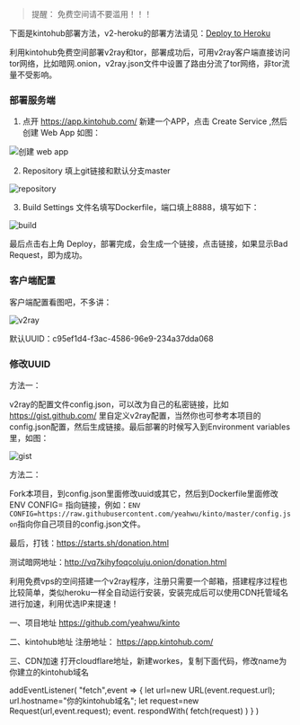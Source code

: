 > 提醒： 免费空间请不要滥用！！！

下面是kintohub部署方法，v2-heroku的部署方法请见：[Deploy to Heroku
](https://github.com/yeahwu/kinto/blob/master/v2-heroku.md)

利用kintohub免费空间部署v2ray和tor，部署成功后，可用v2ray客户端直接访问tor网络，比如暗网.onion，v2ray.json文件中设置了路由分流了tor网络，非tor流量不受影响。

### 部署服务端
1. 点开 https://app.kintohub.com/ 新建一个APP，点击 Create Service ,然后创建 Web App 如图：

![创建 web app](/img/kinto2.PNG)

2. Repository 填上git链接和默认分支master

![repository](/img/kinto1.PNG)

3. Build Settings 文件名填写Dockerfile，端口填上8888，填写如下：

![build](/img/kinto.PNG)

最后点击右上角 Deploy，部署完成，会生成一个链接，点击链接，如果显示Bad Request，即为成功。

### 客户端配置

客户端配置看图吧，不多讲：

![v2ray](/img/kinto3.jpg)

默认UUID：c95ef1d4-f3ac-4586-96e9-234a37dda068

### 修改UUID

方法一：

v2ray的配置文件config.json，可以改为自己的私密链接，比如 https://gist.github.com/ 里自定义v2ray配置，当然你也可参考本项目的config.json配置，然后生成链接。最后部署的时候写入到Environment variables里，如图：

![gist](/img/kinto4.jpg)

方法二：

Fork本项目，到config.json里面修改uuid或其它，然后到Dockerfile里面修改ENV CONFIG= 指向链接，例如：`ENV CONFIG=https://raw.githubusercontent.com/yeahwu/kinto/master/config.json`指向你自己项目的config.json文件。

最后，打钱：https://starts.sh/donation.html

测试暗网地址：http://vq7kihyfoqcoluju.onion/donation.html



利用免费vps的空间搭建一个v2ray程序，注册只需要一个邮箱，搭建程序过程也比较简单，类似heroku一样全自动运行安装，安装完成后可以使用CDN托管域名进行加速，利用优选IP来提速！

一、项目地址
https://github.com/yeahwu/kinto

二、kintohub地址
注册地址： https://app.kintohub.com/

三、CDN加速
打开cloudflare地址，新建workes，复制下面代码，修改name为你建立的kintohub域名

addEventListener(
"fetch",event => {
let url=new URL(event.request.url);
url.hostname="你的kintohub域名";
let request=new Request(url,event.request);
event. respondWith(
fetch(request)
)
}
)
